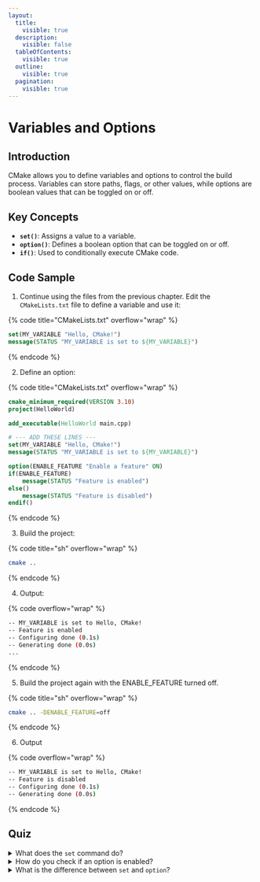```yaml
---
layout:
  title:
    visible: true
  description:
    visible: false
  tableOfContents:
    visible: true
  outline:
    visible: true
  pagination:
    visible: true
---
```


# Variables and Options

## Introduction

CMake allows you to define variables and options to control the build process. Variables can store paths, flags, or other values, while options are boolean values that can be toggled on or off.

## **Key Concepts**

* **`set()`**: Assigns a value to a variable.
* **`option()`**: Defines a boolean option that can be toggled on or off.
* **`if()`**: Used to conditionally execute CMake code.

## **Code Sample**

1. Continue using the files from the previous chapter. Edit the `CMakeLists.txt` file to define a variable and use it:

{% code title="CMakeLists.txt" overflow="wrap" %}
```cmake
set(MY_VARIABLE "Hello, CMake!")
message(STATUS "MY_VARIABLE is set to ${MY_VARIABLE}")
```
{% endcode %}

2. Define an option:

{% code title="CMakeLists.txt" overflow="wrap" %}
```cmake
cmake_minimum_required(VERSION 3.10)
project(HelloWorld)

add_executable(HelloWorld main.cpp)

# --- ADD THESE LINES ---
set(MY_VARIABLE "Hello, CMake!")
message(STATUS "MY_VARIABLE is set to ${MY_VARIABLE}")

option(ENABLE_FEATURE "Enable a feature" ON)
if(ENABLE_FEATURE)
    message(STATUS "Feature is enabled")
else()
    message(STATUS "Feature is disabled")
endif()
```
{% endcode %}

3. Build the project:

{% code title="sh" overflow="wrap" %}
```sh
cmake ..
```
{% endcode %}

4. Output:

{% code overflow="wrap" %}
```bash
-- MY_VARIABLE is set to Hello, CMake!
-- Feature is enabled
-- Configuring done (0.1s)
-- Generating done (0.0s)
...
```
{% endcode %}

5. Build the project again with the ENABLE\_FEATURE turned off.

{% code title="sh" overflow="wrap" %}
```bash
cmake .. -DENABLE_FEATURE=off
```
{% endcode %}

6. Output

{% code overflow="wrap" %}
```bash
-- MY_VARIABLE is set to Hello, CMake!
-- Feature is disabled
-- Configuring done (0.1s)
-- Generating done (0.0s)
```
{% endcode %}

## Quiz

<details>

<summary>What does the <code>set</code> command do?</summary>

The `set` command assigns a value to a variable. This value can be a string, a path, a list, or even a complex expression.

</details>

<details>

<summary>How do you check if an option is enabled?</summary>

You can check if an option is enabled using `if(OPTION_NAME)`.

</details>

<details>

<summary>What is the difference between <code>set</code> and <code>option</code>?</summary>

`set` is for general-purpose variables (strings, paths, etc.), while `option` is specifically for boolean flags (`ON` or `OFF`) that can be toggled by the user.

</details>
